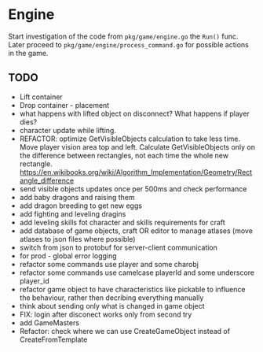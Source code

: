 # Engine

Start investigation of the code from `pkg/game/engine.go` the `Run()` func.
Later proceed to `pkg/game/engine/process_command.go` for possible actions in the game.

## TODO
- Lift container
- Drop container - placement
- what happens with lifted object on disconnect? What happens if player dies?
- character update while lifting.
- REFACTOR: optimize GetVisibleObjects calculation to take less time. Move player vision area top and left. Calculate GetVisibleObjects only on the difference between rectangles, not each time the whole new rectangle. https://en.wikibooks.org/wiki/Algorithm_Implementation/Geometry/Rectangle_difference
- send visible objects updates once per 500ms and check performance
- add baby dragons and raising them
- add dragon breeding to get new eggs
- add fighting and leveling dragins
- add leveling skills fot character and skills requirements for craft
- add database of game objects, craft OR editor to manage atlases (move atlases to json files where possible)
- switch from json to protobuf for server-client communication
- for prod - global error logging
- refactor some commands use player and some charobj
- refactor some commands use camelcase playerId and some underscore player_id
- refactor game object to have characteristics like pickable to influence the behaviour, rather then decribing everything manually
- think about sending only what is changed in game object
- FIX: login after disconect works only from second try
- add GameMasters
- Refactor: check where we can use CreateGameObject instead of CreateFromTemplate
